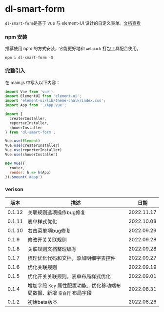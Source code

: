 # dl-smart-form

`dl-smart-form`是基于 vue 与 element-UI 设计的自定义表单。[文档查看](http://daiter.cn/dlSmartForm/home)

### npm 安装
推荐使用 npm 的方式安装，它能更好地和 `webpack` 打包工具配合使用。

```
npm i dl-smart-form -S
```

### 完整引入
在 main.js 中写入以下内容：
``` javascript
import Vue from 'vue';
import ElementUI from 'element-ui';
import 'element-ui/lib/theme-chalk/index.css';
import App from './App.vue';

import {
  createrInstaller,
  reporterInstaller,
  showerInstaller
} from 'dl-smart-form';

Vue.use(Element)
Vue.use(createrInstaller)
Vue.use(reporterInstaller)
Vue.use(showerInstaller)

new Vue({
  router,
  render: h => h(App)
}).$mount('#app')
```


### verison
| 版本 | 描述 | 日期 |
| - | - | - |
| 0.1.12 | 关联规则选项操作bug修复 | 2022.11.17 |
| 0.1.11 | 表单样式优化 | 2022.10.08 |
| 0.1.10 | 右击菜单项bug修复 | 2022.09.29 |
| 0.1.9 | 修改开关关联规则 | 2022.09.28 |
| 0.1.8 | 关联规则文档整理编写 | 2022.09.28 |
| 0.1.7 | 梳理优化代码和文档，添加明细字表控件 | 2022.09.27 |
| 0.1.6 | 优化关联规则 | 2022.09.19 |
| 0.1.5 | 优化开关关联规则，表单布局样式优化 | 2022.09.01 |
| 0.1.4 | 增加字段 `Key` 属性配置功能、优化移动端布局数据、新增 `空白行` 布局字段 | 2022.08.31 |
| 0.1.2 | 初始beta版本 | 2022.08.26 |
